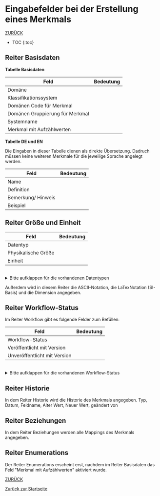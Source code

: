 # Eingabefelder bei der Erstellung eines Merkmals

[ZURÜCK](3.2.0_Eingabefelder.md)

* TOC
{:toc}

## Reiter Basisdaten
**Tabelle Basisdaten**

Feld | Bedeutung
---- | ---------
Domäne |  
Klassifikationssystem |  
Domänen Code für Merkmal |  
Domänen Gruppierung für Merkmal |  
Systemname | 
Merkmal mit Aufzählwerten |  


**Tabelle DE und EN**

Die Eingaben in dieser Tabelle dienen als direkte Übersetzung. Dadruch müssen keine weiteren Merkmale für die jeweilige Sprache angelegt werden.

Feld | Bedeutung
---- | ---------
Name | 
Definition | 
Bemerkung/ Hinweis | 
Beispiel | 

## Reiter Größe und Einheit

Feld | Bedeutung
---- | ---------
Datentyp | 
Physikalische Größe |
Einheit | 

<br>

<details>
  <summary> Bitte aufklappen für die vorhandenen Datentypen </summary>
  
- Binärzahl
- Datum
- Datum und Uhrzeit
- Freie Maßdefinition
- Ganzzahl
- GUID
- Identifikator
- Ja/ Nein
- Komplexe Zahl
- Logisch (Ja, Nein, Leer)
- Numerisches Maß
- Reele Zahl
- Strukturfeld
- Tabelle
- Text (max. 255)
- Text (unbegrenzt)
- URI Referenz
- Zeit
- Zeitreihe
- Zeitstempel
 
  </details>

Außerdem wird in diesem Reiter die ASCII-Notation, die LaTexNotation (SI-Basis) und die Dimension angegeben.

## Reiter Workflow-Status

Im Reiter Workflow gibt es folgende Felder zum Befüllen:

Feld|Bedeutung
----|---------
Workflow-Status|
Veröffentlicht mit Version|
Unveröffentlicht mit Version|

<br>

<details>
  <summary> Bitte aufklappen für die vorhandenen Workflow-Status </summary>
  
- Abgekündigt
- Änderungen angefragt
- Angefragt
- Erfasst
- Freigabe Katalogausschuss beantragt
-  Geprüft
- Nicht übersetzt
- Obsolet
- Publiziert
- Übersetzt
- Übersetzung geprüft
  
  </details>


## Reiter Historie
In dem Reiter Historie wird die Historie des Merkmals angegeben.
    Typ, Datum, Feldname, Alter Wert, Neuer Wert, geändert von
    
## Reiter Beziehungen
In dem Reiter Beziehungen werden alle Mappings des Merkmals angegeben.
    

## Reiter Enumerations
Der Reiter Enumerations erscheint erst, nachdem im Reiter Basisdaten das Feld "Merkmal mit Aufzählwerten" aktiviert wurde.


[ZURÜCK](3.2.0_Eingabefelder.md)
    
[Zurück zur Startseite]()
